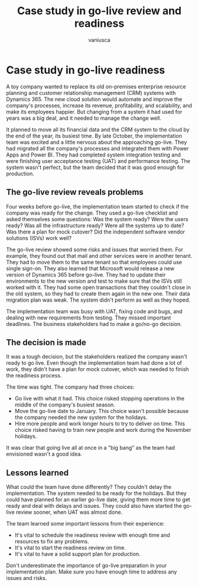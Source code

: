 ﻿---
title: Case study in go-live review and readiness
description: Learn from a case study how to prepare your Dynamics 365 project for a smooth go-live, including outlines on the decision made and lessons learned.
ms.date: 01/30/2024
ms.topic: conceptual
author: vaniusca
ms.author: vaniaf
ms.custom:
 - ai-seo-date: 01/30/2024
 - ai-gen-docs-bap
 - ai-gen-title
 - ai-gen-desc
 - bap-template
content_well_notification: AI-contribution
---

# Case study in go-live readiness

A toy company wanted to replace its old on-premises enterprise resource planning and customer relationship management (CRM) systems with Dynamics 365. The new cloud solution would automate and improve the company's processes, increase its revenue, profitability, and scalability, and make its employees happier. But changing from a system it had used for years was a big deal, and it needed to manage the change well.

It planned to move all its financial data and the CRM system to the cloud by the end of the year, its busiest time. By late October, the implementation team was excited and a little nervous about the approaching go-live. They had migrated all the company's processes and integrated them with Power Apps and Power BI. They had completed system integration testing and were finishing user acceptance testing (UAT) and performance testing. The system wasn't perfect, but the team decided that it was good enough for production.

## The go-live review reveals problems

Four weeks before go-live, the implementation team started to check if the company was ready for the change. They used a go-live checklist and asked themselves some questions: Was the system ready? Were the users ready? Was all the infrastructure ready? Were all the systems up to date? Was there a plan for mock cutover? Did the independent software vendor solutions (ISVs) work well?

The go-live review showed some risks and issues that worried them. For example, they found out that mail and other services were in another tenant. They had to move them to the same tenant so that employees could use single sign-on. They also learned that Microsoft would release a new version of Dynamics 365 before go-live. They had to update their environments to the new version and test to make sure that the ISVs still worked with it. They had some open transactions that they couldn't close in the old system, so they had to create them again in the new one. Their data migration plan was weak. The system didn't perform as well as they hoped.

The implementation team was busy with UAT, fixing code and bugs, and dealing with new requirements from testing. They missed important deadlines. The business stakeholders had to make a go/no-go decision.

## The decision is made

It was a tough decision, but the stakeholders realized the company wasn't ready to go live. Even though the implementation team had done a lot of work, they didn't have a plan for mock cutover, which was needed to finish the readiness process.

The time was tight. The company had three choices:

- Go live with what it had. This choice risked stopping operations in the middle of the company's busiest season.
- Move the go-live date to January. This choice wasn't possible because the company needed the new system for the holidays.
- Hire more people and work longer hours to try to deliver on time. This choice risked having to train new people and work during the November holidays.

It was clear that going live all at once in a "big bang" as the team had envisioned wasn't a good idea.

## Lessons learned

What could the team have done differently? They couldn't delay the implementation. The system needed to be ready for the holidays. But they could have planned for an earlier go-live date, giving them more time to get ready and deal with delays and issues. They could also have started the go-live review sooner, when UAT was almost done.

The team learned some important lessons from their experience:

- It's vital to schedule the readiness review with enough time and resources to fix any problems.
- It's vital to start the readiness review on time.
- It's vital to have a solid support plan for production.

Don't underestimate the importance of go-live preparation in your implementation plan. Make sure you have enough time to address any issues and risks.
